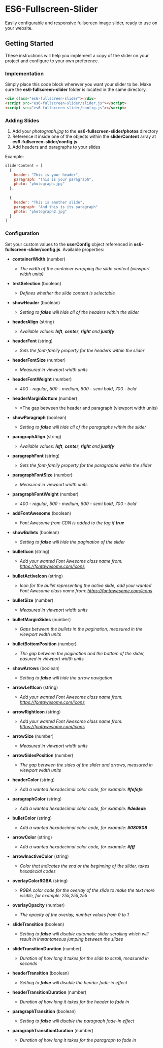 # ES6-Fullscreen-Slider
Easily configurable and responsive fullscreen image slider, ready to use on your website.

## Getting Started
These instructions will help you implement a copy of the slider on your project and configure to your own preference.

### Implementation
Simply place this code block wherever you want your slider to be. Make sure the **es6-fullscreen-slider** folder is located in the same directory.
```html
<div class="es6-fullscreen-slider"></div>
<script src="es6-fullscreen-slider/slider.js"></script>
<script src="es6-fullscreen-slider/config.js"></script>
```

### Adding Slides
1. Add your *photograph.jpg* to the **es6-fullscreen-slider/photos** directory
2. Reference it inside one of the objects within the **sliderContent** array at **es6-fullscreen-slider/config.js**
3. Add headers and paragraphs to your slides

Example:

```javascript
sliderContent = [
  {
    header: "This is your header",
    paragraph: "This is your paragraph",
    photo: "photograph.jpg"
  },
  
  {
    header: "This is another slide",
    paragraph: "And this is its paragraph"
    photo: "photograph2.jpg"
  }
]
```

### Configuration
Set your custom values to the **userConfig** object referenced in **es6-fullscreen-slider/config.js**. Available properties:

- **containerWidth** (number)
  - *The width of the container wrapping the slide content (viewport width units)*

- **textSelection** (boolean)
  - *Defines whether the slide content is selectable*

- **showHeader** (boolean)
  - *Setting to* ***false*** *will hide all of the headers within the slider*

- **headerAlign** (string)
  - *Available values:* ***left***, ***center***, ***right*** *and* ***justify***

- **headerFont** (string)
  - *Sets the font-family property for the headers within the slider*

- **headerFontSize** (number)
  - *Measured in viewport width units*
  
- **headerFontWeight** (number)
  - *400* - *regular*, *500* - *medium*, *600* - *semi bold*, *700* - *bold*
  
- **headerMarginBottom** (number)
  - *The gap between the header and paragraph (viewport width units)
  
- **showParagraph** (boolean)
  - *Setting to* ***false*** *will hide all of the paragraphs within the slider*
  
- **paragraphAlign** (string)
  - *Available values:* ***left***, ***center***, ***right*** *and* ***justify***
  
- **paragraphFont** (string)
  - *Sets the font-family property for the paragraphs within the slider*
  
- **paragraphFontSize** (number)
  - *Measured in viewport width units*
  
- **paragraphFontWeight** (number)
  - *400* - *regular*, *500* - *medium*, *600* - *semi bold*, *700* - *bold*
  
- **addFontAwesome** (boolean)
  - *Font Awesome from CDN is added to the <head> tag if* ***true***
  
- **showBullets** (boolean)
  - *Setting to* ***false*** *will hide the pagination of the slider*
  
- **bulletIcon** (string)
  - *Add your wanted Font Awesome class name from: https://fontawesome.com/icons*
  
- **bulletActiveIcon** (string)
  - *Icon for the bullet representing the active slide, add your wanted Font Awesome class name from: https://fontawesome.com/icons*
  
- **bulletSize** (number)
  - *Measured in viewport width units*
  
- **bulletMarginSides** (number)
  - *Gaps between the bullets in the pagination, measured in the viewport width units*
  
- **bulletBottomPosition** (number)
  - *The gap between the pagination and the bottom of the slider, easured in viewport width units*
  
- **showArrows** (boolean)
  - *Setting to* ***false*** *will hide the arrow navigation*

- **arrowLeftIcon** (string)
  - *Add your wanted Font Awesome class name from: https://fontawesome.com/icons*
  
- **arrowRightIcon** (string)
  - *Add your wanted Font Awesome class name from: https://fontawesome.com/icons*
  
- **arrowSize** (number)
  - *Measured in viewport width units*
  
- **arrowSidesPosition** (number)
  - *The gap between the sides of the slider and arrows, measured in viewport width units*
  
- **headerColor** (string)
  - *Add a wanted hexadecimal color code, for example:* ***#fefefe***
  
- **paragraphColor** (string)
  - *Add a wanted hexadecimal color code, for example:* ***#dedede***
  
- **bulletColor** (string)
  - *Add a wanted hexadecimal color code, for example:* ***#080808***
  
- **arrowColor** (string)
  - *Add a wanted hexadecimal color code, for example:* ***#fff***
  
- **arrowInactiveColor** (string)
  - *Color that indicates the end or the beginning of the slider, takes hexadecial codes*
  
- **overlayColorRGBA** (string)
  - *RGBA color code for the overlay of the slide to make the text more visible, for example: 255,255,255*
  
- **overlayOpacity** (number)
  - *The opacity of the overlay, number values from 0 to 1*

- **slideTransition** (boolean)
  - *Setting to* ***false*** *will disable automatic slider scrolling which will result in instantaneous jumping between the slides*
  
- **slideTransitionDuration** (number)
  - *Duration of how long it takes for the slide to scroll, measured in seconds*
  
- **headerTransition** (boolean)
  - *Setting to* ***false*** *will disable the header fade-in effect*
  
- **headerTransitionDuration** (number)
  - *Duration of how long it takes for the header to fade in*
  
- **paragraphTransition** (boolean)
  - *Setting to* ***false*** *will disable the paragraph fade-in effect*
  
- **paragraphTransitionDuration** (number)
  - *Duration of how long it takes for the paragraph to fade in*
